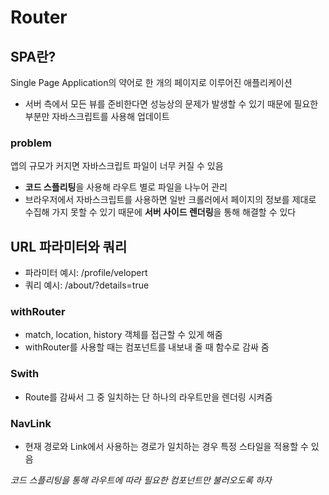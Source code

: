 # Router

## SPA란?
 Single Page Application의 약어로 한 개의 페이지로 이루어진 애플리케이션
 - 서버 측에서 모든 뷰를 준비한다면 성능상의 문제가 발생할 수 있기 때문에 필요한 부분만 자바스크립트를 사용해 업데이트
 
### problem
  앱의 규모가 커지면 자바스크립트 파일이 너무 커질 수 있음
  - **코드 스플리팅**을 사용해 라우트 별로 파일을 나누어 관리
  - 브라우저에서 자바스크립트를 사용하면 일반 크롤러에서 페이지의 정보를 제대로 수집해 가지 못할 수 있기 때문에 **서버 사이드 렌더링**을 통해 해결할 수 있다
  
## URL 파라미터와 쿼리
 - 파라미터 예시: /profile/velopert
 - 쿼리 예시: /about/?details=true
  
 
 ### withRouter
 - match, location, history 객체를 접근할 수 있게 해줌
 - withRouter를 사용할 때는 컴포넌트를 내보내 줄 때 함수로 감싸 줌
 
 ### Swith
  - Route를 감싸서 그 중 일치하는 단 하나의 라우트만을 렌더링 시켜줌
  
  ### NavLink
   - 현재 경로와 Link에서 사용하는 경로가 일치하는 경우 특정 스타일을 적용할 수 있음
   
   *코드 스플리팅을 통해 라우트에 따라 필요한 컴포넌트만 불러오도록 하자*
